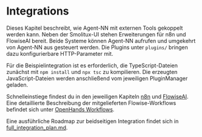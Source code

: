 # Integrations

Dieses Kapitel beschreibt, wie Agent-NN mit externen Tools gekoppelt werden kann. Neben der Smolitux-UI stehen Erweiterungen für n8n und FlowiseAI bereit. Beide Systeme können Agent-NN aufrufen und umgekehrt von Agent-NN aus gesteuert werden. Die Plugins unter `plugins/` bringen dazu konfigurierbare HTTP-Parameter mit.

Für die Beispielintegration ist es erforderlich, die TypeScript-Dateien zunächst mit `npm install` und `npx tsc` zu kompilieren. Die erzeugten JavaScript-Dateien werden anschließend vom jeweiligen PluginManager geladen.

Schnelleinstiege findest du in den jeweiligen Kapiteln [n8n](n8n.md#quick-start) und [FlowiseAI](flowise.md#quick-start). Eine detaillierte Beschreibung der mitgelieferten Flowise-Workflows befindet sich unter [OpenHands Workflows](openhands_workflows.md).

Eine ausführliche Roadmap zur beidseitigen Integration findet sich in [full_integration_plan.md](full_integration_plan.md).
